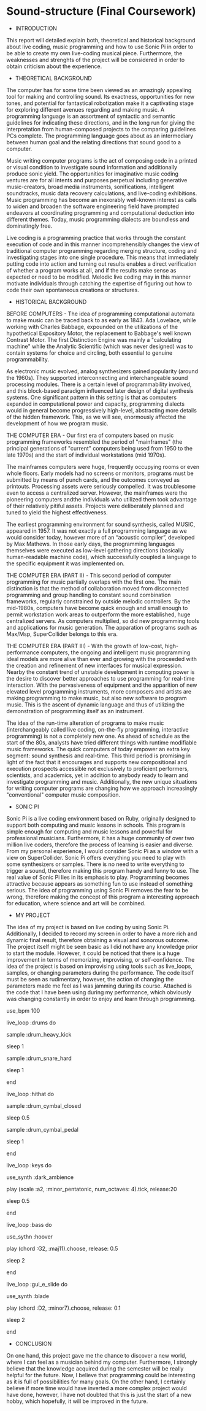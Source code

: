 # Sound-structure (Final Coursework)


- INTRODUCTION

This report will detailed explain both, theoretical and historical background about live coding, music programming and how to use Sonic Pi in order to be able to create my own live-coding musical piece. Furthermore, the weaknesses and strenghts of the project will be considered in order to obtain criticism about the experience.

- THEORETICAL BACKGROUND

The computer has for some time been viewed as an amazingly appealing tool for making and controlling sound. Its exactness, opportunities for new tones, and potential for fantastical robotization make it a captivating stage for exploring different avenues regarding and making music. A programming language is an assortment of syntactic and semantic guidelines for indicating these directions, and in the long run for giving the interpretation from human-composed projects to the comparing guidelines PCs complete. The programming language goes about as an intermediary between human goal and the relating directions that sound good to a computer.

Music writing computer programs is the act of composing code in a printed or visual condition to investigate sound information and additionally produce sonic yield. The opportunities for imaginative music coding ventures are for all intents and purposes perpetual including generative music-creators, broad media instruments, sonifications, intelligent soundtracks, music data recovery calculations, and live-coding exhibitions. Music programming has become an inexorably well-known interest as calls to widen and broaden the software engineering field have prompted endeavors at coordinating programming and computational deduction into different themes. Today, music programming dialects are boundless and dominatingly free. 

Live coding is a programming practice that works through the constant execution of code and in this manner incomprehensibly changes the view of traditional computer programming regarding merging structure, coding and investigating stages into one single procedure. This means that immediately putting code into action and turning out results enables a direct verification of whether a program works at all, and if the results make sense as expected or need to be modified. Melodic live coding may in this manner motivate individuals through catching the expertise of figuring out how to code their own spontaneous creations or structures.

- HISTORICAL BACKGROUND


BEFORE COMPUTERS - The idea of programming computational automata to make music can be traced back to as early as 1843. Ada Lovelace, while working with Charles Babbage, expounded on the utilizations of the hypothetical Expository Motor, the replacement to Babbage's well known Contrast Motor. The first Distinction Engine was mainly a "calculating machine" while the Analytic Scientific (which was never designed) was to contain systems for choice and circling, both essential to genuine programmability.

As electronic music evolved, analog synthesizers gained popularity (around  the  1960s). They supported interconnecting and interchangeable sound processing modules. There is a  certain level of programmability involved, and this block-based paradigm  influenced later design of digital synthesis systems. One significant pattern in this setting is that as computers expanded in computational power and capacity, programming dialects would in general become progressively high-level, abstracting more details of the hidden framework. This, as we will see, enormously affected the development of how we program music.

THE COMPUTER ERA - Our first era of computers based on music programming frameworks resembled the period of "mainframes" (the principal generations of "current" computers being used from 1950 to the late 1970s) and the start of individual workstations (mid 1970s).

The mainframes computers were huge, frequently occupying rooms or even whole floors. Early models had no screens or monitors, programs must be submitted by means of punch cards, and the outcomes conveyed as printouts. Processing assets were seriously compelled. It was troublesome even to access a centralized server. However,  the mainframes were the pioneering computers andthe individuals who utilized them took advantage of their relatively pitiful assets. Projects were deliberately planned and tuned to yield the highest effectiveness.

The earliest programming environment for sound synthesis, called  MUSIC, appeared in 1957. It was not exactly a full programming language as we would consider today, however more of an “acoustic compiler”, developed by Max Mathews. In those early days, the programming languages themselves were executed as low-level gathering directions (basically human-readable machine code), which successfully coupled a language to the specific equipment it was implemented on.

THE COMPUTER ERA (PART II) - This second period of computer programming for music partially overlaps with the first one. The main distinction is that the method of collaboration moved from disconnected programming and group handling to constant sound combination frameworks, regularly constrained by outside melodic controllers. By the mid-1980s, computers have become quick enough and small enough to permit workstation work areas to outperform the more established, huge centralized servers. As computers multiplied, so did new programming tools and applications for music generation. The apparation of programs such as Max/Msp, SuperCollider belongs to this era.  


THE COMPUTER ERA (PART III) - With the growth of low-cost, high-performance computers, the ongoing and intelligent music programming ideal models are more alive than ever and growing with the proceeded with the creation and refinement of new interfaces for musical expression. Nearby the constant trend of unstable development in computing power is the desire to discover better approaches to use programming for real-time interaction. With the pervasiveness of equipment and the apparition of new elevated level programming instruments, more composers and artists are making programming to make music, but also new software to program music. This is the ascent of dynamic language and thus of utilizing the demonstration of programming itself as an instrument. 

The idea of the run-time alteration of programs to make music (interchangeably  called live coding,  on-the-fly  programming,  interactive  programming) is not a completely new one. As ahead of schedule as the start of the 80s, analysts have tried different things with runtime modifiable music frameworks. The quick computers of today empower an extra key segment: sound synthesis and real-time. This third period is promising in light of the fact that it encourages and supports new compositional and execution prospects accessible not exclusively to proficient performers, scientists, and academics, yet in addition to anybody ready to learn and investigate programming and music. Additionally, the new unique situations for writing computer programs are changing how we approach increasingly "conventional" computer music composition.

- SONIC PI

Sonic Pi is a live coding environment based on Ruby, originally designed to support both computing and music lessons in schools. This program is simple enough for computing and music lessons and powerful for professional musicians. Furthermore, it has a huge community of over two million live coders, therefore the process of learning is easier and diverse. From my personal experience, I would consider Sonic Pi as a window with a view on SuperCollider. Sonic Pi offers everything you need to play with some synthesizers or samples. There is no need to write everything to trigger a sound, therefore making this program handy and funny to use. The real value of Sonic Pi lies in its emphasis to play. Programming becomes attractive because appears as something fun to use instead of something serious. The idea of programming using Sonic Pi removes the fear to be wrong, therefore making the concept of this program a interesting approach for education, where science and art will be combined.

- MY PROJECT 

The idea of my project is based on live coding by using Sonic Pi. Additionally, I decided to record my screen in order to have a more rich and dynamic final result, therefore obtaining a visual and sonorous outcome. The project itself might be seen basic as I did not have any knowledge prior to start the module. However, it could be noticed that there is a huge improvement in terms of memorizing, improvising, or self-confidence.  The idea of the project is based on improvising using tools such as live_loops, samples, or changing parameters during the performance. The code itself must be seen as rudimentary, however, the action of changing the parameters made me feel as I was jamming during its course. Attached is the code that I have been using during my performance, which obviously was changing constantly in order to enjoy and learn through programming. 



use_bpm 100

live_loop :drums do

sample :drum_heavy_kick

sleep 1

sample :drum_snare_hard

sleep 1

end

live_loop :hithat do

sample :drum_cymbal_closed

sleep 0.5

sample :drum_cymbal_pedal

sleep 1

end

live_loop :keys do

use_synth :dark_ambience

play (scale :a2, :minor_pentatonic, num_octaves: 4).tick, release:20

sleep 0.5

end

live_loop :bass do

use_sythn :hoover

play (chord :G2, :maj11).choose, release: 0.5

sleep 2

end

live_loop :gui_e_slide do

use_synth :blade

play (chord :D2, :minor7).choose, release: 0.1

sleep 2

end


- CONCLUSION

On one hand, this project gave me the chance to discover a new world, where I can feel as a musician behind my computer. Furthermore, I strongly believe that the knowledge acquired during the semester will be really helpful for the future. Now, I believe that programming could be interesting as it is full of possibilities for many goals. On the other hand, I certainly believe if more time would have inverted a more complex project would have done, however, I have not doubted that this is just the start of a new hobby, which hopefully, it will be improved in the future. 


